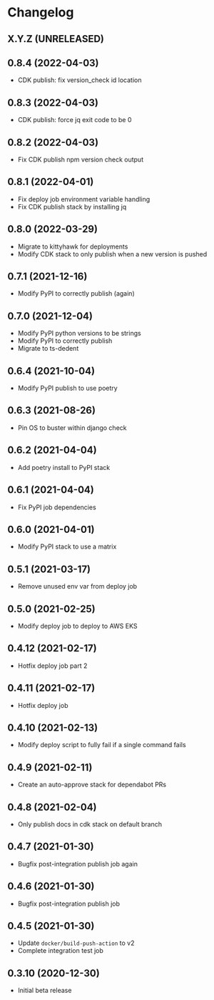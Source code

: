 # Changelog

## X.Y.Z (UNRELEASED)

## 0.8.4 (2022-04-03)

* CDK publish: fix version_check id location

## 0.8.3 (2022-04-03)

* CDK publish: force jq exit code to be 0

## 0.8.2 (2022-04-03)

* Fix CDK publish npm version check output

## 0.8.1 (2022-04-01)

* Fix deploy job environment variable handling
* Fix CDK publish stack by installing jq

## 0.8.0 (2022-03-29)

* Migrate to kittyhawk for deployments
* Modify CDK stack to only publish when a new version is pushed

## 0.7.1 (2021-12-16)

* Modify PyPI to correctly publish (again)

## 0.7.0 (2021-12-04)

* Modify PyPI python versions to be strings
* Modify PyPI to correctly publish
* Migrate to ts-dedent

## 0.6.4 (2021-10-04)

* Modify PyPI publish to use poetry

## 0.6.3 (2021-08-26)

* Pin OS to buster within django check

## 0.6.2 (2021-04-04)

* Add poetry install to PyPI stack

## 0.6.1 (2021-04-04)

* Fix PyPI job dependencies

## 0.6.0 (2021-04-01)

* Modify PyPI stack to use a matrix

## 0.5.1 (2021-03-17)

* Remove unused env var from deploy job

## 0.5.0 (2021-02-25)

* Modify deploy job to deploy to AWS EKS

## 0.4.12 (2021-02-17)

* Hotfix deploy job part 2

## 0.4.11 (2021-02-17)

* Hotfix deploy job

## 0.4.10 (2021-02-13)

* Modify deploy script to fully fail if a single command fails

## 0.4.9 (2021-02-11)

* Create an auto-approve stack for dependabot PRs

## 0.4.8 (2021-02-04)

* Only publish docs in cdk stack on default branch

## 0.4.7 (2021-01-30)

* Bugfix post-integration publish job again

## 0.4.6 (2021-01-30)

* Bugfix post-integration publish job

## 0.4.5 (2021-01-30)

* Update `docker/build-push-action` to v2
* Complete integration test job

## 0.3.10 (2020-12-30)

* Initial beta release
